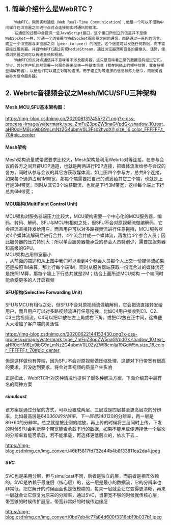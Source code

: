 ## 1. 简单介绍什么是WebRTC？

		WebRTC，网页实时通信（Web Real-Time Communication）,他是一个可以不借助中间媒介在浏览器之间进行点对点连接的实时通讯的技术。
		在通信的过程中会提供一些JavaScript接口，这个接口所创立的信道并不是像WebSocket一样，打通一个浏览器与WebSocket服务器之间的通信，而是通过一系列的信令，建立一个浏览器与浏览器之间（peer-to-peer）的信道，这个信道可以发送任何数据，而不需要经过服务器。并且WebRTC通过实现MediaStream，通过浏览器调用设备的摄像头、话筒，使得浏览器之间可以传递音频和视频。
		WebRTC的点对点通信并不意味着不涉及服务器，这只是意味着正常的数据没有经过它们。至少，两台客户机仍然需要一台服务器来交换一些基本信息（我在网络上的哪些位置，我支持哪些编解码器），以便他们可以建立对等的连接。用于建立对等连接的信息被称为信令，而服务器被称为信令服务器。

## 2. Webrtc音视频会议之Mesh/MCU/SFU三种架构

#### Mesh,MCU,SFU基本架构图：
https://img-blog.csdnimg.cn/20200613174557271.png?x-oss-process=image/watermark,type_ZmFuZ3poZW5naGVpdGk,shadow_10,text_aHR0cHM6Ly9ibG9nLmNzZG4ubmV0L3Fsc2hvdXl1,size_16,color_FFFFFF,t_70#pic_center

#### Mesh架构
Mesh架构流量或带宽要求比较大，Mesh架构是利用Webrtc对等连接，在参与会议的各方之间开辟UDP通道，也就是两两进行P2P连接，把媒体流发给参与会议的各方，同时从参与会议的其它方获取媒体流，如上图四个参与方，总共8个连接，如果每个通道占用1M带宽，那每个端需要把自己的流发给其它三个端，也就是上行是3M带宽，同时从其它3个端获取流，也就是下行3M带宽，这样每个端上下行总共6M带宽；

#### MCU架构(MultiPoint Control Unit)
 MCU架构对服务器端压力比较大，MCU架构需要一个中心化的MCU服务器，编码、转码、解码、SFU与MCU有相似之处，但SFU不会对原视频流做编解码，它会把流直接转发给用户，而且用户可以对多路视频流进行任意拖拽，MCU服务器对4个媒体流解码后进行合并，4个流合并成一个媒体流，再发给4个参会人员；因此服务器的压力特别大；所以单台服务器能承受的参会人员特别少，需要加服务器和高级的GPU。
 <br> MCU架构占用带宽最小 </br>，从前面的描述和从上图中我们可以看到4个参会人员每个人上交一份媒体流如果还是按照1M来算，那上行每个端1M，同时从服务器端获取一份混合过的媒体流还是按照1M算，那每个端上下行总共就是2M；结合上面所述MCU架构
一个端同时能承受更多的人开启视频

#### SFU架构(Selective Forwarding Unit)
SFU与MCU有相似之处，但SFU不会对原视频流做编解码，它会把流直接转发给用户，而且用户可以对多路视频流进行任意拖拽，比如C4用户接收到C1、C2、C3三路视频流，C4可以把C1放在左上角或右下角，或把C2放在正中间，这样便大大增加了客户端的灵活性

 https://img-blog.csdnimg.cn/20200622144153430.png?x-oss-process=image/watermark,type_ZmFuZ3poZW5naGVpdGk,shadow_10,text_aHR0cHM6Ly9ibG9nLmNzZG4ubmV0L0ZyZWRlcmlja19GdW5n,size_16,color_FFFFFF,t_70#pic_center

但是这样做也有弊端，因为SFU不会对原视频做压缩处理，这便对下行带宽有很高的要求，若没达到要求，将会对音视频的质量产生影响

正是如此，WebRTC针对这种情况也提供了很多种解决方案，下面介绍其中最有名的两种方案

##### simulcast
 该方案是通过分层的方式，可以设置成两层、三层或是四层甚至更高层次的分辨率，比如最高层是640*360的分辨率，下一层是240*120的分辨率，再一层是80*60的分辨率。总之就是按比例的缩放，再上传的时候将三层同时上传，下发的时候SFU会判断整个带宽能否承载下行的数据，如果不能承载便选择低一个层次的分辨率看能否承载，若不能承载，再选择更低层次的，依次下去…

 https://img-blog.csdnimg.cn/img_convert/46b15817fd732a44b4b8f33811ea2da4.jpeg

##### SVC
 SVC也是采用分层，但与simulcast不同，后者是独立的层，而前者是相互依赖的。SVC是依赖于最底层（核心层）的，这一层是最小的数据流，它的分辨率也非常低，把它解开的时候画面也是很模糊的，每来一层就会让它变得更清晰，再来一层就会让它恢复为原来的分辨率，通过SVC，当带宽不够的时候就传核心层，带宽够的时候传扩展层，带宽非常好的时候传边缘层

https://img-blog.csdnimg.cn/img_convert/0bd7eb4c77a84d600f3316eb19b037b1.jpeg
